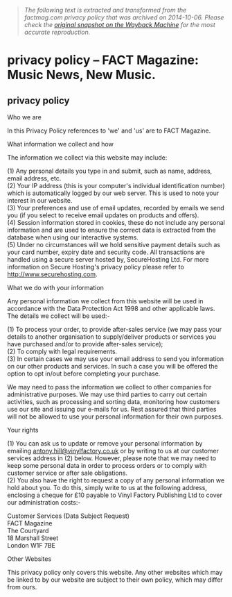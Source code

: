 > *The following text is extracted and transformed from the factmag.com privacy policy that was archived on 2014-10-06. Please check the [original snapshot on the Wayback Machine](https://web.archive.org/web/20141006103857id_/http%3A//www.factmag.com/privacy-policy) for the most accurate reproduction.*

# privacy policy – FACT Magazine: Music News, New Music.

## privacy policy

Who we are

In this Privacy Policy references to 'we' and 'us' are to FACT Magazine.

What information we collect and how

The information we collect via this website may include:

(1) Any personal details you type in and submit, such as name, address, email address, etc.  
(2) Your IP address (this is your computer's individual identification number) which is automatically logged by our web server. This is used to note your interest in our website.  
(3) Your preferences and use of email updates, recorded by emails we send you (if you select to receive email updates on products and offers).  
(4) Session information stored in cookies, these do not include any personal information and are used to ensure the correct data is extracted from the database when using our interactive systems.  
(5) Under no circumstances will we hold sensitive payment details such as your card number, expiry date and security code. All transactions are handled using a secure server hosted by, SecureHosting Ltd. For more information on Secure Hosting's privacy policy please refer to http://www.securehosting.com.

What we do with your information

Any personal information we collect from this website will be used in accordance with the Data Protection Act 1998 and other applicable laws. The details we collect will be used:-

(1) To process your order, to provide after-sales service (we may pass your details to another organisation to supply/deliver products or services you have purchased and/or to provide after-sales service);  
(2) To comply with legal requirements.  
(3) In certain cases we may use your email address to send you information on our other products and services. In such a case you will be offered the option to opt in/out before completing your purchase.

We may need to pass the information we collect to other companies for administrative purposes. We may use third parties to carry out certain activities, such as processing and sorting data, monitoring how customers use our site and issuing our e-mails for us. Rest assured that third parties will not be allowed to use your personal information for their own purposes.

Your rights

(1) You can ask us to update or remove your personal information by emailing antony.hill@vinylfactory.co.uk or by writing to us at our customer services address in (2) below. However, please note that we may need to keep some personal data in order to process orders or to comply with customer service or after sale obligations.  
(2) You also have the right to request a copy of any personal information we hold about you. To do this, simply write to us at the following address, enclosing a cheque for £10 payable to Vinyl Factory Publishing Ltd to cover our administration costs:-

Customer Services (Data Subject Request)  
FACT Magazine  
The Courtyard  
18 Marshall Street  
London W1F 7BE

Other Websites

This privacy policy only covers this website. Any other websites which may be linked to by our website are subject to their own policy, which may differ from ours.
